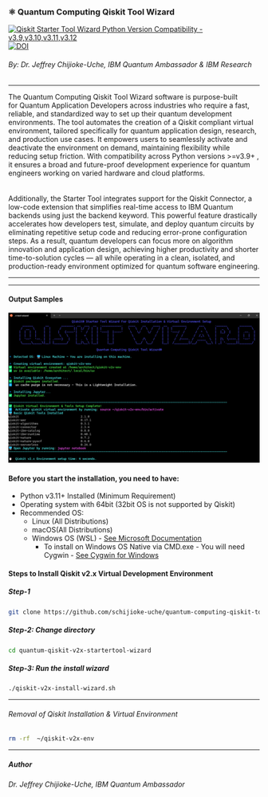 ###   ⚛️ Quantum Computing Qiskit Tool Wizard

[![Qiskit Starter Tool Wizard Python Version Compatibility - v3.9,v3.10,v3.11,v3.12 ](https://github.com/schijioke-uche/quantum-qiskit-v2x-startertool-wizard/actions/workflows/pytest.yml/badge.svg)](https://github.com/schijioke-uche/quantum-qiskit-v2x-startertool-wizard/actions/workflows/pytest.yml)
[![DOI](https://zenodo.org/badge/DOI/10.5281/zenodo.15303640.svg)](https://doi.org/10.5281/zenodo.15303640)

######  By: Dr. Jeffrey Chijioke-Uche, IBM Quantum Ambassador & IBM Research
----------------------------------------------------------------------------
The Quantum Computing Qiskit Tool Wizard software is purpose-built for Quantum Application Developers across industries who require a fast, reliable, and standardized way to set up their quantum development environments. The tool automates the creation of a Qiskit compliant virtual environment, tailored specifically for quantum application design, research, and production use cases. It empowers users to seamlessly activate and deactivate the environment on demand, maintaining flexibility while reducing setup friction. With compatibility across Python versions >=v3.9+ , it ensures a broad and future-proof development experience for quantum engineers working on varied hardware and cloud platforms.
<br>   
<br>
Additionally, the Starter Tool integrates support for the Qiskit Connector, a low-code extension that simplifies real-time access to IBM Quantum backends using just the backend keyword. This powerful feature drastically accelerates how developers test, simulate, and deploy quantum circuits by eliminating repetitive setup code and reducing error-prone configuration steps. As a result, quantum developers can focus more on algorithm innovation and application design, achieving higher productivity and shorter time-to-solution cycles — all while operating in a clean, isolated, and production-ready environment optimized for quantum software engineering.

------------------------------------------------------------------------------------

---
#### Output Samples

![IBM Quantum](./_media/_startertools4.png)

#### Before you start the installation, you need to have:
- Python v3.11+ Installed  (Minimum Requirement)
- Operating system with 64bit (32bit OS is not supported by Qiskit)
- Recommended OS:  
   - Linux (All Distributions) 
   - macOS(All Distributions)
   - Windows OS (WSL) -  [See Microsoft Documentation](https://learn.microsoft.com/en-us/windows/wsl/install)
     - To install on Windows OS Native via CMD.exe - You will need Cygwin - [See Cygwin for Windows](https://www.cygwin.com/install.html)

#### Steps to Install Qiskit v2.x Virtual Development Environment

##### Step-1
```sh
git clone https://github.com/schijioke-uche/quantum-computing-qiskit-tool-wizard.git
```

##### Step-2: Change directory
```sh
cd quantum-qiskit-v2x-startertool-wizard
```

##### Step-3: Run the install wizard
```sh
./qiskit-v2x-install-wizard.sh
```

----------------------------------------------

######  Removal of Qiskit Installation & Virtual Environment
```sh
rm -rf  ~/qiskit-v2x-env
```

----------------------------------------------
#####  Author
###### Dr. Jeffrey Chijioke-Uche, IBM Quantum Ambassador
